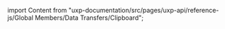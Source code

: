 
import Content from "uxp-documentation/src/pages/uxp-api/reference-js/Global Members/Data Transfers/Clipboard";

<Content query="product=xd"/>
